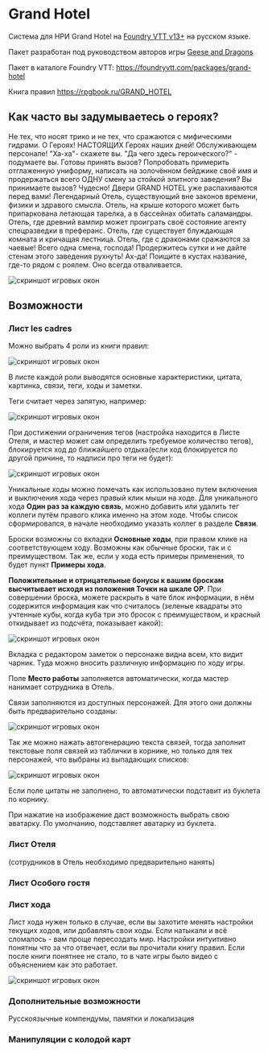 # Grand Hotel

Система для НРИ Grand Hotel на [Foundry VTT v13+](https://foundryvtt.com/ "Что ещё за фаундри такой?") на русском языке. 

Пакет разработан под руководством авторов игры [Geese and Dragons](https://t.me/GrandLaHotel)

Пакет в каталоге Foundry VTT: https://foundryvtt.com/packages/grand-hotel

Книга правил https://rpgbook.ru/GRAND_HOTEL

## Как часто вы задумываетесь о героях?

Не тех, что носят трико и не тех, что сражаются с мифическими гидрами.  О Героях! НАСТОЯЩИХ Героях наших дней! Обслуживающем персонале! "Ха-ха"- скажете вы. "Да чего здесь героического?" -  подумаете вы.  Готовы принять вызов? Попробовать примерить отглаженную униформу, написать на золочённом бейджике своё имя и продержаться всего ОДНУ смену за стойкой элитного заведения? Вы принимаете вызов? Чудесно! Двери GRAND HOTEL уже распахиваются перед вами! Легендарный Отель, существующий вне законов времени, физики и здравого смысла. Отель, на крыше которого может быть припаркована летающая тарелка, а в бассейнах обитать саламандры. Отель, где древний вампир может проиграть своё состояние агенту спецразведки в преферанс.  Отель,  где существует блуждающая комната и кричащая лестница.  Отель,  где с драконами сражаются за чаевые! Всего одна смена,  господа! Продержитесь сутки и не дайте стенам этого заведения рухнуть! Ах-да! Поищите в кустах название,  где-то рядом с роялем. Оно всегда отваливается. 

![скриншот игровых окон](docs/screen.png "Внешний вид")

## Возможности

### Лист les cadres

Можно выбрать 4 роли из книги правил:

![скриншот игровых окон](docs/roles.png "Буклеты")

В листе каждой роли выводятся основные характеристики, цитата, картинка, связи, теги, ходы и заметки. 

Теги считает через запятую, например: 

![скриншот игровых окон](docs/tags.png "Теги")

При достижении ограничения тегов (настройка находится в Листе Отеля, и мастер может сам определить требуемое количество тегов), блокируется ход до ближайшего отдыха(если ход блокируется по другой причине, то надписи про теги не будет):

![скриншот игровых окон](docs/tags_2.png "Теги") 

Уникальные ходы можно помечать как использовано путем включения и выключения хода через правый клик мыши на ходе. Для уникального хода **Один раз за каждую связь**, можно добавить или удалить тег коллеги путём правого клика именно на этом ходе. Чтобы список сформировался, в начале необходимо указать коллег в разделе **Связи**.

Броски возможны со вкладки **Основные ходы**, при правом клике на соответствующем ходу. Возможны как обычные броски, так и с преимуществом. Так же, если у хода есть примеры применения, то будет пункт **Примеры хода**. 

**Положительные и отрицательные бонусы к вашим броскам высчитывает исходя из положения Точки на шкале ОР**. При совершении броска, можете раскрыть в чате блок информации, в нём содержится информация как что считалось (зеленые квадраты это учтенные кубы, когда куба три это бросок с преимуществом, и красный откидывает из подсчёта, показывает какой): 

![скриншот игровых окон](docs/rolls.png "Бросок") 

Вкладка с редактором заметок о персонаже видна всем, кто видит чарник. Туда можно вносить различную информацию по ходу игры. 

Поле **Место работы** заполняется автоматически, когда мастер нанимает сотрудника в Отель. 

Связи заполняются из доступных персонажей. Для этого они должны быть предварительно созданы: 

![скриншот игровых окон](docs/rels.png "Связи") 

Так же можно нажать автогенерацию текста связей, тогда заполнит текстовые поля связей из таблички в корнике, но только для тех персонажей, что выбраны из выпадающих списков:

![скриншот игровых окон](docs/rels_2.png "Генератор связей") 

Если поле цитаты не заполнено, то автоматически подставит из буклета по корнику. 

При нажатие на изображение даст возможность выбрать свою аватарку. По умолчанию, подставляет аватарку из буклета. 


### Лист Отеля 
(сотрудников в Отель необходимо предварительно нанять)

### Лист Особого гостя

### Лист хода
Лист хода нужен только в случае, если вы захотите менять настройки текущих ходов, или добавлять свои ходы. Если натыкали и всё сломалось - вам проще пересоздать мир. Настройки интуитивно понятны что за что отвечает, если вы прочитали книгу правил. Если после книги понятнее не стало, то в чате игры было видео с объяснением как это работает. 

![скриншот игровых окон](docs/moves.png "Ходы") 

### Дополнительные возможности

Русскоязычные компендумы, памятки и локализация


### Манипуляции с колодой карт


 

